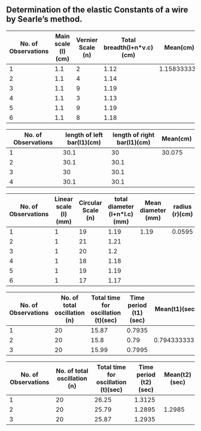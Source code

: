 ## Determination of the elastic Constants of a wire by Searle’s method.



No. of Observations|Main scale (l)(cm)|Vernier Scale (n)|Total breadth(l+n*v.c)(cm)|Mean(cm)
-------------------|------------------|-----------------|--------------------------|-----------
1                  |1.1               |2                |1.12                      |1.158333333
2                  |1.1               |4                |1.14                      |
3                  |1.1               |9                |1.19                      |
4                  |1.1               |3                |1.13                      |
5                  |1.1               |9                |1.19                      |
6                  |1.1               |8                |1.18                      |



No. of Observations|length of left bar(l1)(cm)|length of right bar(l1)(cm)|Mean(cm)
-------------------|--------------------------|---------------------------|--------
1                  |30.1                      |30                         |30.075
2                  |30.1                      |30.1                       |
3                  |30                        |30.1                       |
4                  |30.1                      |30.1                       |



No. of Observations|Linear scale (l)(mm)|Circular Scale (n)|total diameter (l+n*l.c)(mm)|Mean diameter (mm)|radius (r)(cm)
-------------------|--------------------|------------------|----------------------------|------------------|--------------
1                  |1                   |19                |1.19                        |1.19              |0.0595
2                  |1                   |21                |1.21                        |                  |
3                  |1                   |20                |1.2                         |                  |
4                  |1                   |18                |1.18                        |                  |
5                  |1                   |19                |1.19                        |                  |
6                  |1                   |17                |1.17                        |                  |



No. of Observations|No. of total oscillation (n)|Total time for oscillation (t)(sec)|Time period (t1)(sec)|Mean(t1)(sec)
-------------------|----------------------------|-----------------------------------|---------------------|-------------
1                  |20                          |15.87                              |0.7935               |
2                  |20                          |15.8                               |0.79                 |0.7943333333
3                  |20                          |15.99                              |0.7995               |



No. of Observations|No. of total oscillation (n)|Total time for oscillation (t)(sec)|Time period (t2)(sec)|Mean(t2)(sec)
-------------------|----------------------------|-----------------------------------|---------------------|-------------
1                  |20                          |26.25                              |1.3125               |
2                  |20                          |25.79                              |1.2895               |1.2985
3                  |20                          |25.87                              |1.2935               |




